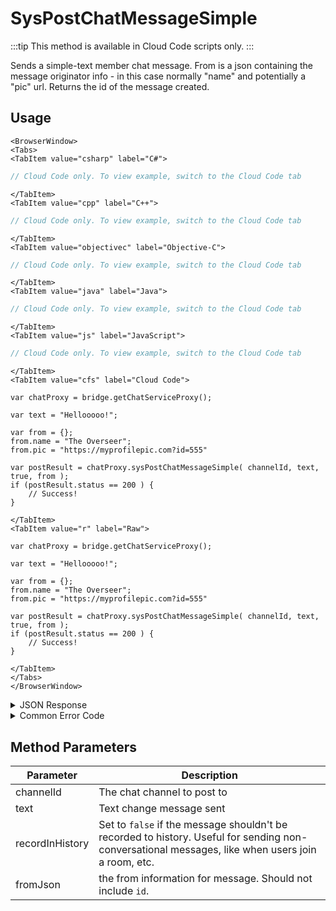 # SysPostChatMessageSimple

:::tip
This method is available in Cloud Code scripts only.
:::

Sends a simple-text member chat message. From is a json containing the message originator info - in this case normally "name" and potentially a "pic" url. Returns the id of the message created.



<PartialServop service_name="chat" operation_name="SYS_POST_CHAT_MESSAGE_SIMPLE" />

## Usage

```mdx-code-block
<BrowserWindow>
<Tabs>
<TabItem value="csharp" label="C#">
```

```csharp
// Cloud Code only. To view example, switch to the Cloud Code tab
```

```mdx-code-block
</TabItem>
<TabItem value="cpp" label="C++">
```

```cpp
// Cloud Code only. To view example, switch to the Cloud Code tab
```

```mdx-code-block
</TabItem>
<TabItem value="objectivec" label="Objective-C">
```

```objectivec
// Cloud Code only. To view example, switch to the Cloud Code tab
```

```mdx-code-block
</TabItem>
<TabItem value="java" label="Java">
```

```java
// Cloud Code only. To view example, switch to the Cloud Code tab
```

```mdx-code-block
</TabItem>
<TabItem value="js" label="JavaScript">
```

```javascript
// Cloud Code only. To view example, switch to the Cloud Code tab
```

```mdx-code-block
</TabItem>
<TabItem value="cfs" label="Cloud Code">
```

```cfscript
var chatProxy = bridge.getChatServiceProxy();

var text = "Hellooooo!";

var from = {};
from.name = "The Overseer";
from.pic = "https://myprofilepic.com?id=555"

var postResult = chatProxy.sysPostChatMessageSimple( channelId, text, true, from );
if (postResult.status == 200 ) {
    // Success!
}
```

```mdx-code-block
</TabItem>
<TabItem value="r" label="Raw">
```

```cfscript
var chatProxy = bridge.getChatServiceProxy();

var text = "Hellooooo!";

var from = {};
from.name = "The Overseer";
from.pic = "https://myprofilepic.com?id=555"

var postResult = chatProxy.sysPostChatMessageSimple( channelId, text, true, from );
if (postResult.status == 200 ) {
    // Success!
}
```

```mdx-code-block
</TabItem>
</Tabs>
</BrowserWindow>
```

<details>
<summary>JSON Response</summary>

```json
{
    "status": 200,
    "data": {
        "msgId": "783347769003570"
    }
}
```
</details>

<details>
<summary>Common Error Code</summary>

### Status Codes
Code | Name | Description
---- | ---- | -----------
40601 | RTT_NOT_ENABLED | RTT must be enabled for this feature
40603 | CHAT_UNRECOGNIZED_CHANNEL | The specified channel is invalid
40616 | CLOUD_CODE_ONLY | Method only available via cloud code

</details>


## Method Parameters
Parameter | Description
--------- | -----------
channelId | The chat channel to post to
text | Text change message sent
recordInHistory | Set to `false` if the message shouldn't be recorded to history. Useful for sending non-conversational messages, like when users join a room, etc.
fromJson | the from information for message. Should not include `id`.


